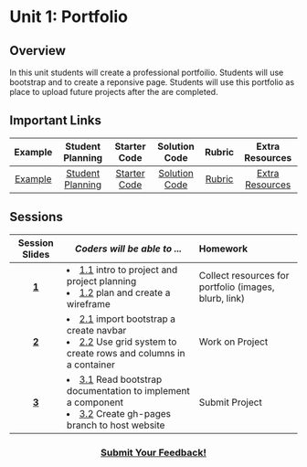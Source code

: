 # Unit 1: Portfolio


## Overview
In this unit students will create a professional portfoilio. Students will use bootstrap and to create a reponsive page. Students will use this portfolio as place to upload future projects after the are completed. 
## Important Links

| Example | Student Planning |  Starter Code | Solution Code  | Rubric | Extra Resources |
|:-------:|:-------:|:-------:|:-------:|:-------:|:-------:|
|[Example](https://scriptedcurriculum.github.io/advanced_portfolio_solution/)|[Student Planning](https://drive.google.com/open?id=1W1ZubA5UIIdpQ08Bff4FJ0g1wtFD3mIXNRbxBNqoy3A) |[Starter Code](https://github.com/ScriptEdcurriculum/advanced_portfolio_startercode) |[Solution Code](https://github.com/ScriptEdcurriculum/advanced_portfolio_solution) | [Rubric](https://drive.google.com/open?id=1OcgOVmsKKEHgFG6v5Z0eJaVY23k6qdUKJoy5Y3WXS4w) | [Extra Resources](https://github.com/ScriptEdcurriculum/curriculum17-18/wiki/2:-Advanced#unit-1-portfolio)|

## Sessions 
|Session Slides|*Coders will be able to ...*|Homework|
|:-------:|-------|:-------|
|[**1**](https://docs.google.com/presentation/d/1BFQ0SddrIQbAWv8v2pfnViP2D1fNlmFQxhTKV4Lc10E/edit#slide=id.g1e220fa94a_0_26)|<li> [1.1](https://github.com/ScriptEdcurriculum/advanced_portfolio_solution/blob/1.1/index.html)  intro to project and project planning </li><li>[1.2](https://github.com/ScriptEdcurriculum/advanced_portfolio_solution/blob/1.2/index.html) plan and create a wireframe </li> | Collect resources for portfolio (images, blurb, link)|
|[**2**](https://docs.google.com/presentation/d/1BFQ0SddrIQbAWv8v2pfnViP2D1fNlmFQxhTKV4Lc10E/edit#slide=id.g1f587f6424_5_5)| <li> [2.1](https://github.com/ScriptEdcurriculum/advanced_portfolio_solution/blob/2.1/index.html) import bootstrap a create navbar </li> <li> [2.2](https://github.com/ScriptEdcurriculum/advanced_portfolio_solution/blob/2.2/index.html) Use grid system to create rows and columns in a container</li> |Work on Project|
|[**3**](https://docs.google.com/presentation/d/1BFQ0SddrIQbAWv8v2pfnViP2D1fNlmFQxhTKV4Lc10E/edit#slide=id.g1e220fa94a_0_4)| <li> [3.1](https://github.com/ScriptEdcurriculum/advanced_portfolio_solution/blob/3.1/index.html) Read bootstrap documentation to implement a component </li> <li>[3.2](https://github.com/ScriptEdcurriculum/advanced_portfolio_solution/blob/3.2/index.html) Create gh-pages branch to host website </li> |Submit Project|

<h3 align="center"><a href="https://docs.google.com/forms/d/e/1FAIpQLSdmoYjRk6tqJHI5Y1ELjOZ7tiYj58dmoIBEeUaXK5ciIdljIg/viewform">Submit Your Feedback!</a></h3>
